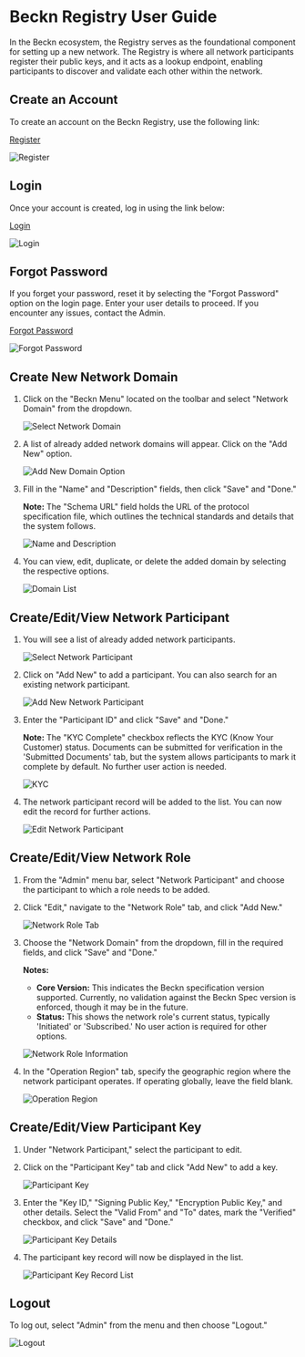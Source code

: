 # Beckn Registry User Guide

In the Beckn ecosystem, the Registry serves as the foundational component for setting up a new network. The Registry is where all network participants register their public keys, and it acts as a lookup endpoint, enabling participants to discover and validate each other within the network.

## Create an Account

To create an account on the Beckn Registry, use the following link:

[Register](https://registry.becknprotocol.io/register)

![Register](assets/images/registry/15-register.png)

## Login

Once your account is created, log in using the link below:

[Login](https://registry.becknprotocol.io/login)

![Login](assets/images/registry/1-%20Login.png)

## Forgot Password

If you forget your password, reset it by selecting the "Forgot Password" option on the login page. Enter your user details to proceed. If you encounter any issues, contact the Admin.

[Forgot Password](https://registry.becknprotocol.io/login)

![Forgot Password](assets/images/registry/forget-pwd.png)

## Create New Network Domain

1. Click on the "Beckn Menu" located on the toolbar and select "Network Domain" from the dropdown.

   ![Select Network Domain](assets/images/registry/2-network-domain.png)

2. A list of already added network domains will appear. Click on the "Add New" option.

   ![Add New Domain Option](assets/images/registry/3-add%20new%20domain%20option.png)

3. Fill in the "Name" and "Description" fields, then click "Save" and "Done."

   **Note:** The "Schema URL" field holds the URL of the protocol specification file, which outlines the technical standards and details that the system follows.

   ![Name and Description](assets/images/registry/4-name%20and%20descp.png)

4. You can view, edit, duplicate, or delete the added domain by selecting the respective options.

   ![Domain List](assets/images/registry/5-domain%20to%20list.png)

## Create/Edit/View Network Participant

1. You will see a list of already added network participants.

   ![Select Network Participant](assets/images/registry/6-selecting%20np.png)

2. Click on "Add New" to add a participant. You can also search for an existing network participant.

   ![Add New Network Participant](assets/images/registry/7-adding%20new%20np%20and%20search.png)

3. Enter the "Participant ID" and click "Save" and "Done."

   **Note:** The "KYC Complete" checkbox reflects the KYC (Know Your Customer) status. Documents can be submitted for verification in the 'Submitted Documents' tab, but the system allows participants to mark it complete by default. No further user action is needed.

   ![KYC](assets/images/registry/16.kyc.png)

4. The network participant record will be added to the list. You can now edit the record for further actions.

   ![Edit Network Participant](assets/images/registry/8-edit%20np.png)

## Create/Edit/View Network Role

1. From the "Admin" menu bar, select "Network Participant" and choose the participant to which a role needs to be added.

2. Click "Edit," navigate to the "Network Role" tab, and click "Add New."

   ![Network Role Tab](assets/images/registry/9-network%20role%20tab.png)

3. Choose the "Network Domain" from the dropdown, fill in the required fields, and click "Save" and "Done."

   **Notes:**
   - **Core Version:** This indicates the Beckn specification version supported. Currently, no validation against the Beckn Spec version is enforced, though it may be in the future.
   - **Status:** This shows the network role's current status, typically 'Initiated' or 'Subscribed.' No user action is required for other options.

   ![Network Role Information](assets/images/registry/10-networkRole-infor.png)

4. In the "Operation Region" tab, specify the geographic region where the network participant operates. If operating globally, leave the field blank.

   ![Operation Region](assets/images/registry/21-operatingregion.png)

## Create/Edit/View Participant Key

1. Under "Network Participant," select the participant to edit.

2. Click on the "Participant Key" tab and click "Add New" to add a key.

   ![Participant Key](assets/images/registry/11-participant%20key.png)

3. Enter the "Key ID," "Signing Public Key," "Encryption Public Key," and other details. Select the "Valid From" and "To" dates, mark the "Verified" checkbox, and click "Save" and "Done."

   ![Participant Key Details](assets/images/registry/12-participant%20key%20details.png)

4. The participant key record will now be displayed in the list.

   ![Participant Key Record List](assets/images/registry/13-participant%20key%20record%20list.png)

## Logout

To log out, select "Admin" from the menu and then choose "Logout."

![Logout](assets/images/registry/14-logout.png)
